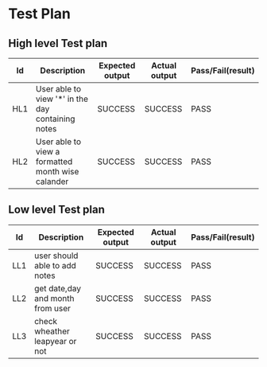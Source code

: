 # Test Plan
  ## High level Test plan
  |Id|Description|Expected output|Actual output|Pass/Fail(result)|
  |---|---|---|---|---|
  |HL1| User able to view '*' in the day containing notes |SUCCESS|SUCCESS|PASS|
  |HL2| User able to view a formatted month wise calander |SUCCESS|SUCCESS|PASS|

## Low level Test plan

|Id|Description|Expected output|Actual output|Pass/Fail(result)|
|---|---|---|---|---|
|LL1| user should able to add notes   |SUCCESS|SUCCESS|PASS|
|LL2| get date,day and month from user|SUCCESS|SUCCESS|PASS|
|LL3| check wheather leapyear or not |SUCCESS|SUCCESS|PASS|


  
